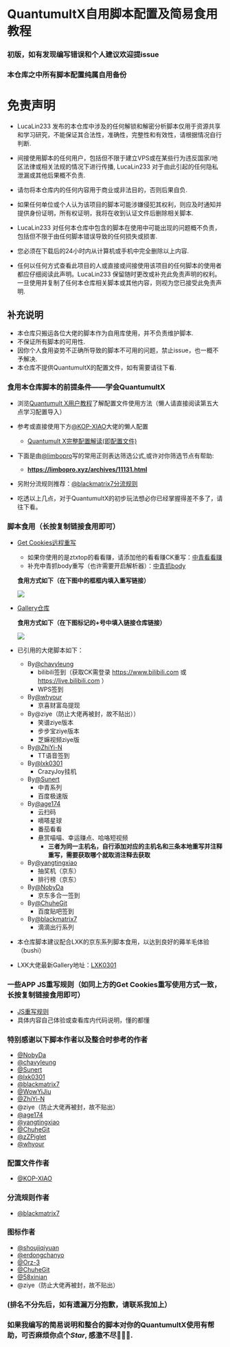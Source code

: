 # QuantumultX自用脚本配置及简易食用教程
### 初版，如有发现编写错误和个人建议欢迎提issue
### 本仓库之中所有脚本配置纯属自用备份
# 免责声明
- LucaLin233 发布的本仓库中涉及的任何解锁和解密分析脚本仅用于资源共享和学习研究，不能保证其合法性，准确性，完整性和有效性，请根据情况自行判断.

- 间接使用脚本的任何用户，包括但不限于建立VPS或在某些行为违反国家/地区法律或相关法规的情况下进行传播, LucaLin233 对于由此引起的任何隐私泄漏或其他后果概不负责.

- 请勿将本仓库内的任何内容用于商业或非法目的，否则后果自负.

- 如果任何单位或个人认为该项目的脚本可能涉嫌侵犯其权利，则应及时通知并提供身份证明，所有权证明，我将在收到认证文件后删除相关脚本.

- LucaLin233 对任何本仓库中包含的脚本在使用中可能出现的问题概不负责，包括但不限于由任何脚本错误导致的任何损失或损害.

- 您必须在下载后的24小时内从计算机或手机中完全删除以上内容.

- 任何以任何方式查看此项目的人或直接或间接使用该项目的任何脚本的使用者都应仔细阅读此声明。LucaLin233 保留随时更改或补充此免责声明的权利。一旦使用并复制了任何本仓库相关脚本或其他内容，则视为您已接受此免责声明.

## 补充说明
- 本仓库只搬运各位大佬的脚本作为自用库使用，并不负责维护脚本.
- 不保证所有脚本的可用性.
- 因你个人食用姿势不正确所导致的脚本不可用的问题，禁止issue，也一概不予解决.
- 本仓库不提供QuantumultX的配置文件，如有需要请往下看.

### 食用本仓库脚本的前提条件——学会QuantumultX
- 浏览[Quantumult X用户教程](https://www.notion.so/Quantumult-X-1d32ddc6e61c4892ad2ec5ea47f00917)了解配置文件使用方法（懒人请直接阅读第五大点学习配置导入）

- 参考或直接使用下方[@KOP-XIAO](https://github.com/KOP-XIAO)大佬的懒人配置
  - [Quantumult X完整配置解读(即配置文件)](https://raw.githubusercontent.com/KOP-XIAO/QuantumultX/master/QuantumultX_Profiles.conf)

- 下面是由[@limbopro](https://github.com/limbopro)写的常用正则表达筛选公式,或许对你筛选节点有帮助:
  - **https://limbopro.xyz/archives/11131.html**

- 另附分流规则推荐：[@blackmatrix7分流规则](https://github.com/blackmatrix7/ios_rule_script)

- 吃透以上几点，对于QuantumultX的初步玩法想必你已经掌握得差不多了，请往下看。

### 脚本食用（长按复制链接食用即可）
- [Get Cookies远程重写](https://raw.githubusercontent.com/LucaLin233/QuantumultX-Personal-Configuration/main/Personal_Cookies.conf)
  - 如果你使用的是ztxtop的看看赚，请添加他的看看赚CK重写：[中青看看赚](https://raw.githubusercontent.com/ztxtop/x/main/rewrite-zqkkz.plugin)
  - 补充中青抓body重写（也许需要开启解析器）：[中青抓body](https://raw.githubusercontent.com/Sunert/Scripts/master/TaskConf/youth/qx_youthread.txt)

  **食用方式如下（在下图中的框框内填入重写链接）**
  
  ![](https://github.com/LucaLin233/QuantumultX-Personal-Configuration/blob/main/%E9%87%8D%E5%86%99%E9%A3%9F%E7%94%A81.png)
- [Gallery仓库](https://raw.githubusercontent.com/LucaLin233/QuantumultX-Personal-Configuration/main/Personal_Gallery.json)
  
  **食用方式如下（在下图标记的+号中填入链接仓库链接）**
  
  ![](https://github.com/LucaLin233/QuantumultX-Personal-Configuration/blob/main/%E8%84%9A%E6%9C%AC%E9%A3%9F%E7%94%A81.jpg)
- 已引用的大佬脚本如下：
  - By[@chavyleung](https://github.com/chavyleung)
    - bilibili签到（获取CK需登录 https://www.bilibili.com 或 https://live.bilibili.com ）
    - WPS签到
  - By[@whyour](https://github.com/whyour)
    - 京喜财富岛提现
  - By@ziye（防止大佬再被封，故不贴出））
    - 笑谱ziye版本
    - 步步宝ziye版本
    - 芝嫲视频ziye版
  - By[@ZhiYi-N](https://github.com/ZhiYi-N)
    - TT语音签到
  - By[@lxk0301](https://github.com/lxk0301)
    - CrazyJoy挂机
  - By[@Sunert](https://github.com/Sunert)
    - 中青系列
    - 百度极速版
  - By[@age174](https://github.com/age174)
    - 云扫码
    - 嘀嗒星球
    - 番茄看看
    - 悬赏喵喵、幸运赚点、哈咯短视频
      - **三者为同一主机名，自行添加对应的主机名和三条本地重写并注释重写，需要获取哪个就取消注释去获取**
  - By[@yangtingxiao](https://github.com/yangtingxiao)
    - 抽奖机（京东）
    - 排行榜（京东）
  - By[@NobyDa](https://github.com/NobyDa)
    - 京东多合一签到
  - By[@ChuheGit](https://github.com/ChuheGit)
    - 百度贴吧签到
  - By[@blackmatrix7](https://github.com/blackmatrix7)
    - 滴滴出行系列
- 本仓库脚本建议配合LXK的京东系列脚本食用，以达到良好的薅羊毛体验（bushi）
- LXK大佬最新Gallery地址：[LXK0301](https://jdsharedresourcescdn.azureedge.net/jdresource/lxk0301_gallery.json)
### 一些APP JS重写规则（如同上方的Get Cookies重写使用方式一致，长按复制链接食用即可）
- [JS重写规则](https://raw.githubusercontent.com/LucaLin233/QuantumultX-Personal-Configuration/main/Personal_App_JS.conf)
- 具体内容自己体验或查看库内代码说明，懂的都懂

### 特别感谢以下脚本作者以及整合时参考的作者 
- [@NobyDa](https://github.com/NobyDa)
- [@chavyleung](https://github.com/chavyleung)
- [@Sunert](https://github.com/Sunert)
- [@lxk0301](https://github.com/lxk0301)
- [@blackmatrix7](https://github.com/blackmatrix7)
- [@WowYiJiu](https://github.com/WowYiJiu)
- [@ZhiYi-N](https://github.com/ZhiYi-N)
- @ziye（防止大佬再被封，故不贴出）
- [@age174](https://github.com/age174)
- [@yangtingxiao](https://github.com/yangtingxiao)
- [@ChuheGit](https://github.com/ChuheGit)
- [@zZPiglet](https://github.com/zZPiglet)
- [@whyour](https://github.com/whyour)
### 配置文件作者
- [@KOP-XIAO](https://github.com/KOP-XIAO)
### 分流规则作者
- [@blackmatrix7](https://github.com/blackmatrix7)
### 图标作者
- [@shoujiqiyuan](https://github.com/shoujiqiyuan)
- [@erdongchanyo](https://github.com/erdongchanyo)
- [@Orz-3](https://github.com/Orz-3)
- [@ChuheGit](https://github.com/ChuheGit)
- [@58xinian](https://github.com/58xinian)
- @ziye（防止大佬再被封，故不贴出）
### (排名不分先后，如有遗漏万分抱歉，请联系我加上）

### 如果我编写的简易说明和整合的脚本对你的QuantumultX使用有帮助，可否麻烦你点个*Star*, 感激不尽:gift_heart::gift_heart::gift_heart:.
